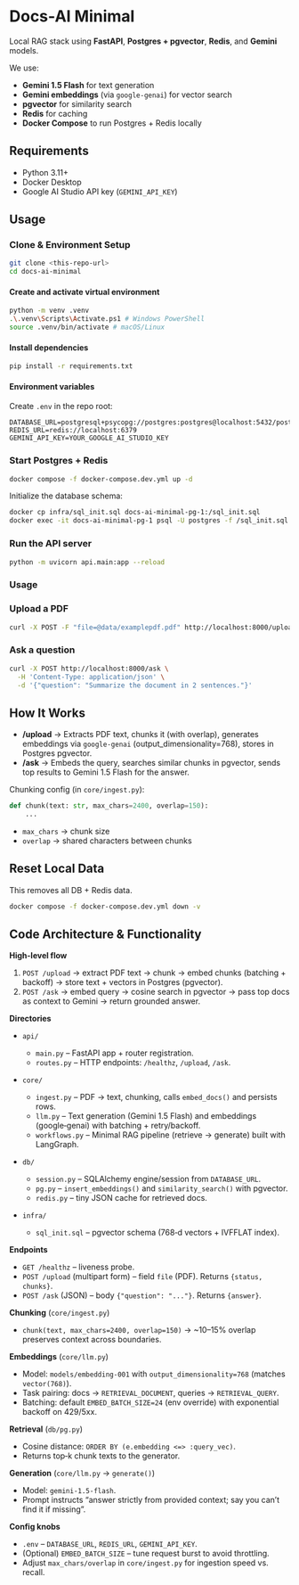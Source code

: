 # Docs-AI Minimal
Local RAG stack using **FastAPI**, **Postgres + pgvector**, **Redis**, and **Gemini** models.

We use:
* **Gemini 1.5 Flash** for text generation
* **Gemini embeddings** (via `google-genai`) for vector search
* **pgvector** for similarity search
* **Redis** for caching
* **Docker Compose** to run Postgres + Redis locally

## Requirements
* Python 3.11+
* Docker Desktop
* Google AI Studio API key (`GEMINI_API_KEY`)

## Usage

### Clone & Environment Setup
```bash
git clone <this-repo-url>
cd docs-ai-minimal
```

#### Create and activate virtual environment
```bash
python -m venv .venv
.\.venv\Scripts\Activate.ps1 # Windows PowerShell
source .venv/bin/activate # macOS/Linux
```

#### Install dependencies
```bash
pip install -r requirements.txt
```

#### Environment variables
Create `.env` in the repo root:
```env
DATABASE_URL=postgresql+psycopg://postgres:postgres@localhost:5432/postgres
REDIS_URL=redis://localhost:6379
GEMINI_API_KEY=YOUR_GOOGLE_AI_STUDIO_KEY
```

### Start Postgres + Redis
```bash
docker compose -f docker-compose.dev.yml up -d
```

Initialize the database schema:
```bash
docker cp infra/sql_init.sql docs-ai-minimal-pg-1:/sql_init.sql
docker exec -it docs-ai-minimal-pg-1 psql -U postgres -f /sql_init.sql
```

### Run the API server

```bash
python -m uvicorn api.main:app --reload
```

### Usage

### Upload a PDF
```bash
curl -X POST -F "file=@data/examplepdf.pdf" http://localhost:8000/upload
```

### Ask a question
```bash
curl -X POST http://localhost:8000/ask \
  -H 'Content-Type: application/json' \
  -d '{"question": "Summarize the document in 2 sentences."}'
```

## How It Works
* **/upload** → Extracts PDF text, chunks it (with overlap), generates embeddings via `google-genai` (output\_dimensionality=768), stores in Postgres pgvector.
* **/ask** → Embeds the query, searches similar chunks in pgvector, sends top results to Gemini 1.5 Flash for the answer.

Chunking config (in `core/ingest.py`):
```python
def chunk(text: str, max_chars=2400, overlap=150):
    ...
```
* `max_chars` → chunk size
* `overlap` → shared characters between chunks



## Reset Local Data
This removes all DB + Redis data.
```bash
docker compose -f docker-compose.dev.yml down -v
```



## Code Architecture & Functionality

**High-level flow**

1. `POST /upload` → extract PDF text → chunk → embed chunks (batching + backoff) → store text + vectors in Postgres (pgvector).
2. `POST /ask` → embed query → cosine search in pgvector → pass top docs as context to Gemini → return grounded answer.

**Directories**

* `api/`

  * `main.py` – FastAPI app + router registration.
  * `routes.py` – HTTP endpoints: `/healthz`, `/upload`, `/ask`.
* `core/`

  * `ingest.py` – PDF → text, chunking, calls `embed_docs()` and persists rows.
  * `llm.py` – Text generation (Gemini 1.5 Flash) and embeddings (google‑genai) with batching + retry/backoff.
  * `workflows.py` – Minimal RAG pipeline (retrieve → generate) built with LangGraph.
* `db/`

  * `session.py` – SQLAlchemy engine/session from `DATABASE_URL`.
  * `pg.py` – `insert_embeddings()` and `similarity_search()` with pgvector.
  * `redis.py` – tiny JSON cache for retrieved docs.
* `infra/`

  * `sql_init.sql` – pgvector schema (768‑d vectors + IVFFLAT index).

**Endpoints**

* `GET /healthz` – liveness probe.
* `POST /upload` (multipart form) – field `file` (PDF). Returns `{status, chunks}`.
* `POST /ask` (JSON) – body `{"question": "..."}`. Returns `{answer}`.

**Chunking** (`core/ingest.py`)

* `chunk(text, max_chars=2400, overlap=150)` → \~10–15% overlap preserves context across boundaries.

**Embeddings** (`core/llm.py`)

* Model: `models/embedding-001` with `output_dimensionality=768` (matches `vector(768)`).
* Task pairing: docs → `RETRIEVAL_DOCUMENT`, queries → `RETRIEVAL_QUERY`.
* Batching: default `EMBED_BATCH_SIZE=24` (env override) with exponential backoff on 429/5xx.

**Retrieval** (`db/pg.py`)

* Cosine distance: `ORDER BY (e.embedding <=> :query_vec)`.
* Returns top‑k chunk texts to the generator.

**Generation** (`core/llm.py` → `generate()`)

* Model: `gemini-1.5-flash`.
* Prompt instructs “answer strictly from provided context; say you can’t find it if missing”.

**Config knobs**

* `.env` – `DATABASE_URL`, `REDIS_URL`, `GEMINI_API_KEY`.
* (Optional) `EMBED_BATCH_SIZE` – tune request burst to avoid throttling.
* Adjust `max_chars/overlap` in `core/ingest.py` for ingestion speed vs. recall.

